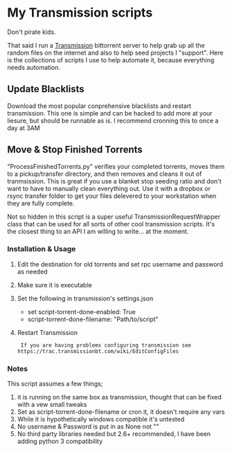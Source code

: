 # My Transmission scripts
Don't pirate kids.

That said I run a [Transmission](http://www.transmissionbt.com/) bittorrent server to help grab up all the random files on the internet and also to help seed projects I "support". Here is the collections of scripts I use to help automate it, because everything needs automation.

## Update Blacklists
Download the most popular conprehensive blacklists and restart transmission.
This one is simple and can be hacked to add more at your liesure, but should be runnable as is. I recommend cronning this to once a day at 3AM


## Move & Stop Finished Torrents
"ProcessFinishedTorrents.py" verifies your completed torrents, moves them to a pickup/transfer directory, and then removes and cleans it out of tranmsission.
This is great if you use a blanket stop seeding ratio and don't want to have to manually clean everything out. Use it with a dropbox or rsync transfer folder to get your files delevered to your workstation when they are fully complete.


Not so hidden in this script is a super useful TransmissionRequestWrapper class that can be used for all sorts of other cool transmission scripts. It's the closest thing to an API I am willing to write... at the moment.


### Installation & Usage
1. Edit the destination for old torrents and set rpc username and password as needed
2. Make sure it is executable
3. Set the following in transmission's settings.json
    - set script-torrent-done-enabled: True
    - script-torrent-done-filename: "Path/to/script"
4. Restart Transmission

        If you are having problems configuring transmission see https://trac.transmissionbt.com/wiki/EditConfigFiles

### Notes
This script assumes a few things;

1. it is running on the same box as transmission, thought that can be fixed with a vew small tweaks
2. Set as script-torrent-done-filename or cron it, it doesn't require any vars
3. While it is hypothetically windows compatible it's untested
4. No username & Password is put in as None not ""
5. No third party libraries needed but 2.6+ recommended, I have been adding python 3 compatibility
